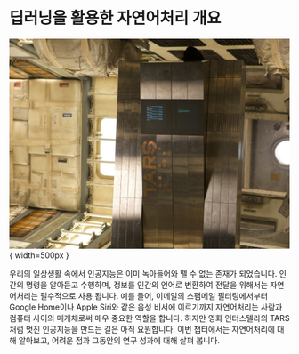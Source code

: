 # 딥러닝을 활용한 자연어처리 개요

![TARS from movie Interstellar - Image from [web](https://www.wired.com/2014/11/interstellar-droids/)](../assets/01-00-01.jpg){ width=500px }

우리의 일상생활 속에서 인공지능은 이미 녹아들어와 뗄 수 없는 존재가 되었습니다. 인간의 명령을 알아듣고 수행하며, 정보를 인간의 언어로 변환하여 전달을 위해서는 자연어처리는 필수적으로 사용 됩니다. 예를 들어, 이메일의 스팸메일 필터링에서부터 Google Home이나 Apple Siri와 같은 음성 비서에 이르기까지 자연어처리는 사람과 컴퓨터 사이의 매개체로써 매우 중요한 역할을 합니다. 하지만 영화 인터스텔라의 TARS처럼 멋진 인공지능을 만드는 길은 아직 요원합니다. 이번 챕터에서는 자연어처리에 대해 알아보고, 어려운 점과 그동안의 연구 성과에 대해 살펴 봅니다.

